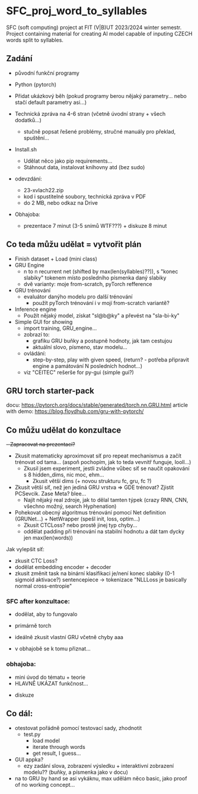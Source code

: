 # SFC_proj_word_to_syllables

SFC (soft computing) project at FIT (V|B)UT 2023/2024 winter semestr. Project containing material for creating AI model capable of inputing CZECH words split to syllables.

## Zadání
- původní funkční programy
- Python (pytorch)
- Přidat ukázkový běh (pokud programy berou nějaký parametry... nebo stačí default parametry asi...)
- Technická zpráva na 4-6 stran (včetně úvodní strany + všech dodatků...)
	- stučně popsat řešené problémy, stručné manuály pro překlad, spuštění...

- Install.sh
	- Udělat něco jako pip requirements...
	- Stáhnout data, instalovat knihovny atd (bez sudo)

- odevzdání:
	- 23-xvlach22.zip
	- kod i spustitelné soubory, technická zpráva v PDF
	- do 2 MB, nebo odkaz na Drive

- Obhajoba:
	- prezentace 7 minut (3-5 snímů WTF???) + diskuze 8 minut

## Co teda můžu udělat = vytvořit plán

- Finish dataset + Load (mini class)
- GRU Engine
	- n to n recurrent net (shifted by max(len(syllables)??)), s "konec slabiky" tokenem místo posledního písmenka daný slabiky
	- dvě varianty: moje from-scratch, pyTorch refference
- GRU trénování
	- evaluátor danýho modelu pro další trénování
		- použít pyTorch trénování i v mojí from-scratch variantě?
- Inference engine
	- Použít nějaký model, získat  "sl@b@ky" a převést na "sla-bi-ky"
- Simple GUI for showing
	- import training, GRU_engine...
	- zobrazí to:
		- grafiku GRU buňky a postupně hodnoty, jak tam cestujou
		- aktuální slovo, písmeno, stav modelu...
	- ovládání:
		- step-by-step, play with given speed, (return? - potřeba připravit engine a památování N posledních hodnot...)
	- viz "CEITEC" rešerše for py-gui (simple gui?)


## GRU torch starter-pack

docu:
https://pytorch.org/docs/stable/generated/torch.nn.GRU.html
article with demo:
https://blog.floydhub.com/gru-with-pytorch/


## Co můžu udělat do konzultace

~~- Zapracovat na prezentaci?~~
- Zkusit matematicky aproximovat síť pro repeat mechanismus a začít trénovat od tama... (aspoň pochopím, jak to teda vevnitř funguje, looll...)
  - Zkusil jsem experiment, jestli zvládne vůbec síť se naučit opakování s 8 hidden_dims, nic moc, ehm...
    - Zkusit větší dims (+ novou strukturu fc, gru, fc ?)
- Zkusit větší síť, než jen jediná GRU vrstva => GDE trénovat? Zjistit PCSevcik. Zase Meta? blee...
  - Najít nějaký real zdroje, jak to dělal tamten týpek (crazy RNN, CNN, všechno možný, search Hyphenation)
- Pohekovat obecný algoritmus trénování pomocí Net definition (GRUNet...) + NetWrapper (spešl init, loss, optim...)
  - Zkusit CTCLoss? nebo prostě jinej typ chyby...
  - oddělat padding při trénování na stabilní hodnotu a dát tam dycky jen max(len(words))


Jak vylepšit síť:
- zkusit CTC Loss?
- dodělat embedding encoder + decoder
- zkusit změnit task na binární klasifikaci je/není konec slabiky (0-1 sigmoid aktivace?)
sentencepiece -> tokenizace
"NLLLoss je basically normal cross-entropie"

### SFC after konzultace: 

- dodělat, aby to fungovalo
- primárně torch
- ideálně zkusit vlastní GRU včetně chyby aaa

- v obhajobě se k tomu přiznat...

### obhajoba: 
 - mini úvod do tématu + teorie
- HLAVNĚ UKÁZAT funkčnost...
+ diskuze



## Co dál:
- otestovat pořádně pomocí testovací sady, zhodnotit
	- test.py
		- load model
		- iterate through words
		- get result, I guess...
- GUI appka?
	- ezy zadání slova, zobrazení výsledku + interaktivní zobrazení modelu?? (buňky, a písmenka jako v docu)
- na to GRU by hand se asi vykáknu, max udělám něco basic, jako proof of no working concept...


